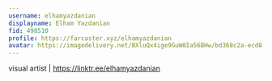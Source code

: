 ```yaml
---
username: elhamyazdanian
displayname: Elham Yazdanian
fid: 498510
profile: https://farcaster.xyz/elhamyazdanian
avatar: https://imagedelivery.net/BXluQx4ige9GuW0Ia56BHw/bd368c2a-ecd8-4120-e515-b836ed74eb00/rectcrop3
---
```

visual artist |  https://linktr.ee/elhamyazdanian  

